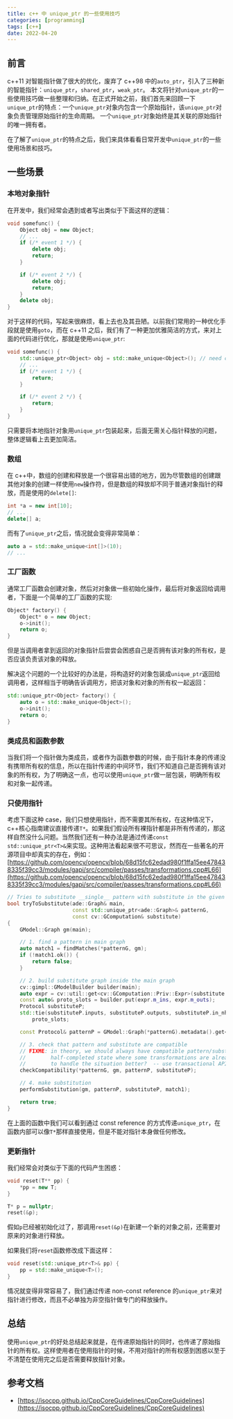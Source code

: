 ```yaml
---
title: c++ 中 unique_ptr 的一些使用技巧
categories: [programming]
tags: [c++]
date: 2022-04-20
---
```


## 前言

c++11 对智能指针做了很大的优化，废弃了 c++98 中的`auto_ptr`，引入了三种新的智能指针：`unique_ptr`，`shared_ptr`，`weak_ptr`。
本文将针对`unique_ptr`的一些使用技巧做一些整理和归纳。在正式开始之前，我们首先来回顾一下`unique_ptr`的特点：一个`unique_ptr`对象内包含一个原始指针，该`unique_ptr`对象负责管理原始指针的生命周期。
一个`unique_ptr`对象始终是其关联的原始指针的唯一拥有者。

在了解了`unique_ptr`的特点之后，我们来具体看看日常开发中`unique_ptr`的一些使用场景和技巧。

## 一些场景

### 本地对象指针

在开发中，我们经常会遇到或者写出类似于下面这样的逻辑：

```cpp
void somefunc() {
    Object obj = new Object;
    // ...
    if (/* event 1 */) {
        delete obj;
        return;
    }

    if (/* event 2 */) {
        delete obj;
        return;
    }
    delete obj;
}
```

对于这样的代码，写起来很麻烦，看上去也及其丑陋。以前我们常用的一种优化手段就是使用`goto`，而在 c++11 之后，我们有了一种更加优雅简洁的方式，来对上面的代码进行优化，那就是使用`unique_ptr`:

```cpp
void somefunc() {
    std::unique_ptr<Object> obj = std::make_unique<Object>(); // need c++14
    // ...
    if (/* event 1 */) {
        return;
    }

    if (/* event 2 */) {
        return;
    }
}
```

只需要将本地指针对象用`unique_ptr`包装起来，后面无需关心指针释放的问题，整体逻辑看上去更加简洁。

### 数组

在 c++中，数组的创建和释放是一个很容易出错的地方，因为尽管数组的创建跟其他对象的创建一样使用`new`操作符，但是数组的释放却不同于普通对象指针的释放，而是使用的`delete[]`:

```cpp
int *a = new int[10];
// ...
delete[] a;
```

而有了`unique_ptr`之后，情况就会变得非常简单：

```cpp
auto a = std::make_unique<int[]>(10);
// ...
```

### 工厂函数

通常工厂函数会创建对象，然后对对象做一些初始化操作，最后将对象返回给调用者，下面是一个简单的工厂函数的实现:

```cpp
Object* factory() {
    Object* o = new Object;
    o->init();
    return o;
}
```

但是当调用者拿到返回的对象指针后尝尝会困惑自己是否拥有该对象的所有权，是否应该负责该对象的释放。

解决这个问题的一个比较好的办法是，将构造好的对象包装成`unique_ptr`返回给调用者，这样相当于明确告诉调用方，把该对象和对象的所有权一起返回：

```cpp
std::unique_ptr<Object> factory() {
    auto o = std::make_unique<Object>();
    o->init();
    return o;
}
```

### 类成员和函数参数

当我们将一个指针做为类成员，或者作为函数参数的时候，由于指针本身的传递没有携带所有权的信息，所以在指针传递的中间环节，我们不知道自己是否拥有该对象的所有权，为了明确这一点，也可以使用`unique_ptr`做一层包装，明确所有权和对象一起传递。

### 只使用指针

考虑下面这种 case，我们只想使用指针，而不需要其所有权，在这种情况下，c++核心指南建议直接传递`T*`。如果我们假设所有裸指针都是非所有传递的，那这样自然没什么问题。当然我们还有一种办法是通过传递`const std::unique_ptr<T>&`来实现。这种用法看起来很不可思议，然而在一些著名的开源项目中却真实的存在，例如：
[https://github.com/opencv/opencv/blob/68d15fc62edad980f1ffa15ee478438335f39cc3/modules/gapi/src/compiler/passes/transformations.cpp#L66](https://github.com/opencv/opencv/blob/68d15fc62edad980f1ffa15ee478438335f39cc3/modules/gapi/src/compiler/passes/transformations.cpp#L66)

```cpp
// Tries to substitute __single__ pattern with substitute in the given graph
bool tryToSubstitute(ade::Graph& main,
                     const std::unique_ptr<ade::Graph>& patternG,
                     const cv::GComputation& substitute)
{
    GModel::Graph gm(main);

    // 1. find a pattern in main graph
    auto match1 = findMatches(*patternG, gm);
    if (!match1.ok()) {
        return false;
    }

    // 2. build substitute graph inside the main graph
    cv::gimpl::GModelBuilder builder(main);
    auto expr = cv::util::get<cv::GComputation::Priv::Expr>(substitute.priv().m_shape);
    const auto& proto_slots = builder.put(expr.m_ins, expr.m_outs);
    Protocol substituteP;
    std::tie(substituteP.inputs, substituteP.outputs, substituteP.in_nhs, substituteP.out_nhs) =
        proto_slots;

    const Protocol& patternP = GModel::Graph(*patternG).metadata().get<Protocol>();

    // 3. check that pattern and substitute are compatible
    // FIXME: in theory, we should always have compatible pattern/substitute. if not, we're in
    //        half-completed state where some transformations are already applied - what can we do
    //        to handle the situation better?  -- use transactional API as in fuse_islands pass?
    checkCompatibility(*patternG, gm, patternP, substituteP);

    // 4. make substitution
    performSubstitution(gm, patternP, substituteP, match1);

    return true;
}
```

在上面的函数中我们可以看到通过 const reference 的方式传递`unique_ptr`，在函数内部可以像`T*`那样直接使用，但是不能对指针本身做任何修改。

### 更新指针

我们经常会对类似于下面的代码产生困惑：

```cpp
void reset(T** pp) {
    *pp = new T;
}

T* p = nullptr;
reset(&p);
```

假如`p`已经被初始化过了，那调用`reset(&p)`在新建一个新的对象之前，还需要对原来的对象进行释放。

如果我们将`reset`函数修改成下面这样：

```cpp
void reset(std::unique_ptr<T>& pp) {
    pp = std::make_unique<T>();
}
```

情况就变得非常容易了，我们通过传递 non-const reference 的`unique_ptr`来对指针进行修改，而且不必单独为非空指针做专门的释放操作。

## 总结

使用`unique_ptr`的好处总结起来就是，在传递原始指针的同时，也传递了原始指针的所有权。这样使用者在使用指针的时候，不用对指针的所有权感到困惑以至于不清楚在使用完之后是否需要释放指针对象。

## 参考文档

- [https://isocpp.github.io/CppCoreGuidelines/CppCoreGuidelines](https://isocpp.github.io/CppCoreGuidelines/CppCoreGuidelines)
